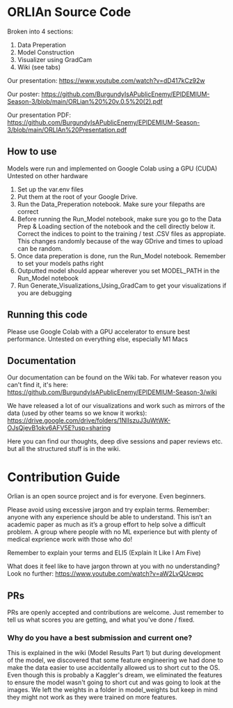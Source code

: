 # ORLIAn Source Code
Broken into 4 sections: 
1) Data Preperation
2) Model Construction
3) Visualizer using GradCam
4) Wiki (see tabs)

Our presentation: https://www.youtube.com/watch?v=dD417kCz92w

Our poster: https://github.com/BurgundyIsAPublicEnemy/EPIDEMIUM-Season-3/blob/main/ORLian%20%20v.0.5%20(2).pdf

Our presentation PDF: https://github.com/BurgundyIsAPublicEnemy/EPIDEMIUM-Season-3/blob/main/ORLIAn%20Presentation.pdf

## How to use 
Models were run and implemented on Google Colab using a GPU (CUDA)
Untested on other hardware

1. Set up the var.env files
2. Put them at the root of your Google Drive.
3. Run the Data_Preperation notebook. Make sure your filepaths are correct
4. Before running the Run_Model notebook, make sure you go to the Data Prep & Loading section of the notebook and the cell directly below it. Correct the indices to point to the training / test .CSV files as appropiate. This changes randomly because of the way GDrive and times to upload can be random.
5. Once data preperation is done, run the Run_Model notebook. Remember to set your models paths right
6. Outputted model should appear wherever you set MODEL_PATH in the Run_Model notebook
7. Run Generate_Visualizations_Using_GradCam to get your visualizations if you are debugging

## Running this code
Please use Google Colab with a GPU accelerator to ensure best performance. 
Untested on everything else, especially M1 Macs

## Documentation
Our documentation can be found on the Wiki tab. For whatever reason you can't find it, it's here: https://github.com/BurgundyIsAPublicEnemy/EPIDEMIUM-Season-3/wiki

We have released a lot of our visualizations and work such as mirrors of the data (used by other teams so we know it works): https://drive.google.com/drive/folders/1NlIszuJ3uWtWK-OJsQjevB1okv6AFV5E?usp=sharing

Here you can find our thoughts, deep dive sessions and paper reviews etc. but all the structured stuff is in the wiki.

# Contribution Guide 

Orlian is an open source project and is for everyone. Even beginners. 

Please avoid using excessive jargon and try explain terms. Remember: anyone with any experience should be able to understand.  This isn’t an academic paper as much as it’s a group effort to help solve a difficult problem. A group where people with no ML experience but with plenty of medical exprience work with those who do! 

Remember to explain your terms and ELI5 (Explain It Like I Am Five)

What does it feel like to have jargon thrown at you with no understanding? Look no further: https://www.youtube.com/watch?v=aW2LvQUcwqc

## PRs

PRs are openly accepted and contributions are welcome. Just remember to tell us what scores you are getting, and what you've done / fixed.

### Why do you have a best submission and current one? 
This is explained in the wiki (Model Results Part 1) but during development of the model, we discovered that some feature engineering we had done to make the data easier to use accidentally allowed us to short cut to the OS. Even though this is probably a Kaggler's dream, we eliminated the features to ensure the model wasn't going to short cut and was going to look at the images. We left the weights in a folder in model_weights but keep in mind they might not work as they were trained on more features.


